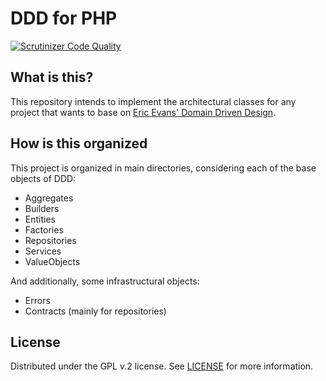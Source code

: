 # DDD for PHP

[![Scrutinizer Code Quality](https://scrutinizer-ci.com/g/Spinedac3/ddd-php/badges/quality-score.png?b=main)](https://scrutinizer-ci.com/g/Spinedac3/ddd-php/?branch=main)

## What is this?

This repository intends to implement the architectural classes for any project that wants to base on [Eric Evans' Domain Driven Design](https://www.amazon.com/gp/product/0321125215/ref=as_li_tl?ie=UTF8&camp=1789&creative=9325&creativeASIN=0321125215&linkCode=as2&tag=martinfowlerc-20).

## How is this organized

This project is organized in main directories, considering each of the base objects of DDD:

- Aggregates
- Builders
- Entities
- Factories
- Repositories
- Services
- ValueObjects

And additionally, some infrastructural objects:

- Errors
- Contracts (mainly for repositories)
  
## License

Distributed under the GPL v.2 license. See [LICENSE](LICENSE) for more information.
